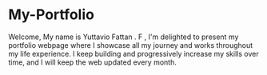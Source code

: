 # My-Portfolio
Welcome, My name is Yuttavio Fattan . F , I'm delighted to present my portfolio webpage where I showcase all my journey and works throughout my life experience. I keep building and progressively increase my skills over time, and I will keep the web updated every month. 
